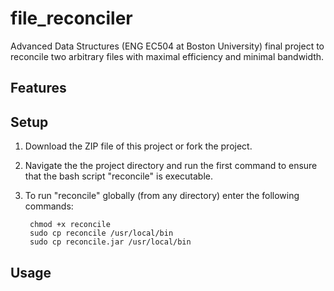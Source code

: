 file_reconciler
===============

Advanced Data Structures (ENG EC504 at Boston University) final project to reconcile two arbitrary files with maximal efficiency and minimal bandwidth. 

## Features

## Setup

1. Download the ZIP file of this project or fork the project.
2. Navigate the the project directory and run the first command to ensure that the bash script "reconcile" is executable.
3. To run "reconcile" globally (from any directory) enter the following commands:  
        
        chmod +x reconcile  
        sudo cp reconcile /usr/local/bin  
        sudo cp reconcile.jar /usr/local/bin  
  
## Usage


